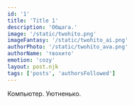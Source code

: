 ```yaml
---
id: '1'
title: 'Title 1'
description: 'Общага.'
image: '/static/twohito.png'
imageFantasy: '/static/twohito_ai.png'
authorPhoto: '/static/twohito_ava.png'
authorName: 'твохито'
emotion: 'cozy'
layout: post.njk
tags: ['posts', 'authorsFollowed']
---
```


Компьютер. Уютненько.

